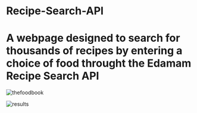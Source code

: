 # Recipe-Search-API
# A webpage designed to search for thousands of recipes by entering a choice of food throught the Edamam Recipe Search API 




![thefoodbook](https://user-images.githubusercontent.com/65467588/206823969-7b12e7a5-cb56-41c9-8c9f-87e26e0d5ac9.PNG)




![results](https://user-images.githubusercontent.com/65467588/206823972-d5fc6afe-7b75-4563-892e-ff40a2f08505.PNG)
